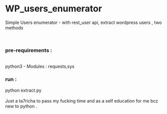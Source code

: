 # WP_users_enumerator
Simple Users enumerator - with rest_user api, extract wordpress users , two methods 

<br><h3>pre-requirements :</h3> 
<br>python3  - Modules : requests,sys 
<br><h3>run :</h3> python extract.py 
<br>
<br>Just a ta7richa to pass my fucking time and as a self education for me bcz new to python .
